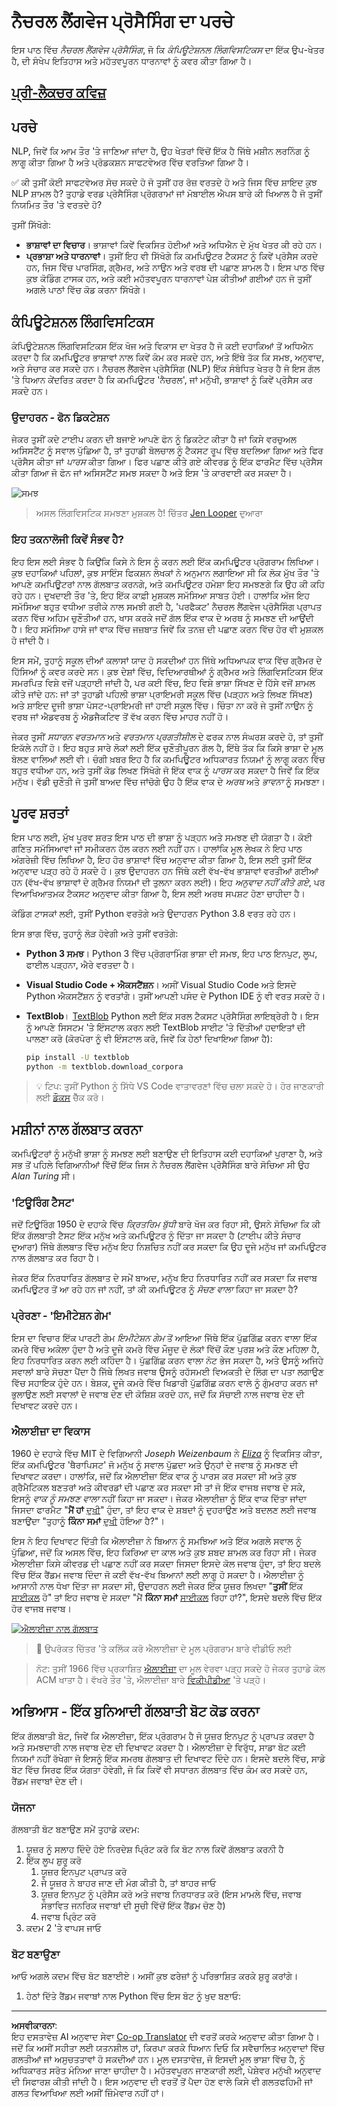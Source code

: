 <!--
CO_OP_TRANSLATOR_METADATA:
{
  "original_hash": "1c2ec40cf55c98a028a359c27ef7e45a",
  "translation_date": "2025-09-06T07:19:50+00:00",
  "source_file": "6-NLP/1-Introduction-to-NLP/README.md",
  "language_code": "pa"
}
-->
# ਨੈਚਰਲ ਲੈਂਗਵੇਜ ਪ੍ਰੋਸੈਸਿੰਗ ਦਾ ਪਰਚੇ

ਇਸ ਪਾਠ ਵਿੱਚ *ਨੈਚਰਲ ਲੈਂਗਵੇਜ ਪ੍ਰੋਸੈਸਿੰਗ*, ਜੋ ਕਿ *ਕੰਪਿਊਟੇਸ਼ਨਲ ਲਿੰਗਵਿਸਟਿਕਸ* ਦਾ ਇੱਕ ਉਪ-ਖੇਤਰ ਹੈ, ਦੀ ਸੰਖੇਪ ਇਤਿਹਾਸ ਅਤੇ ਮਹੱਤਵਪੂਰਨ ਧਾਰਨਾਵਾਂ ਨੂੰ ਕਵਰ ਕੀਤਾ ਗਿਆ ਹੈ।

## [ਪ੍ਰੀ-ਲੈਕਚਰ ਕਵਿਜ਼](https://ff-quizzes.netlify.app/en/ml/)

## ਪਰਚੇ

NLP, ਜਿਵੇਂ ਕਿ ਆਮ ਤੌਰ 'ਤੇ ਜਾਣਿਆ ਜਾਂਦਾ ਹੈ, ਉਹ ਖੇਤਰਾਂ ਵਿੱਚੋਂ ਇੱਕ ਹੈ ਜਿੱਥੇ ਮਸ਼ੀਨ ਲਰਨਿੰਗ ਨੂੰ ਲਾਗੂ ਕੀਤਾ ਗਿਆ ਹੈ ਅਤੇ ਪ੍ਰੋਡਕਸ਼ਨ ਸਾਫਟਵੇਅਰ ਵਿੱਚ ਵਰਤਿਆ ਗਿਆ ਹੈ।

✅ ਕੀ ਤੁਸੀਂ ਕੋਈ ਸਾਫਟਵੇਅਰ ਸੋਚ ਸਕਦੇ ਹੋ ਜੋ ਤੁਸੀਂ ਹਰ ਰੋਜ਼ ਵਰਤਦੇ ਹੋ ਅਤੇ ਜਿਸ ਵਿੱਚ ਸ਼ਾਇਦ ਕੁਝ NLP ਸ਼ਾਮਲ ਹੈ? ਤੁਹਾਡੇ ਵਰਡ ਪ੍ਰੋਸੈਸਿੰਗ ਪ੍ਰੋਗਰਾਮਾਂ ਜਾਂ ਮੋਬਾਈਲ ਐਪਸ ਬਾਰੇ ਕੀ ਖਿਆਲ ਹੈ ਜੋ ਤੁਸੀਂ ਨਿਯਮਿਤ ਤੌਰ 'ਤੇ ਵਰਤਦੇ ਹੋ?

ਤੁਸੀਂ ਸਿੱਖੋਗੇ:

- **ਭਾਸ਼ਾਵਾਂ ਦਾ ਵਿਚਾਰ**। ਭਾਸ਼ਾਵਾਂ ਕਿਵੇਂ ਵਿਕਸਿਤ ਹੋਈਆਂ ਅਤੇ ਅਧਿਐਨ ਦੇ ਮੁੱਖ ਖੇਤਰ ਕੀ ਰਹੇ ਹਨ।
- **ਪ੍ਰਭਾਸ਼ਾ ਅਤੇ ਧਾਰਨਾਵਾਂ**। ਤੁਸੀਂ ਇਹ ਵੀ ਸਿੱਖੋਗੇ ਕਿ ਕਮਪਿਊਟਰ ਟੈਕਸਟ ਨੂੰ ਕਿਵੇਂ ਪ੍ਰੋਸੈਸ ਕਰਦੇ ਹਨ, ਜਿਸ ਵਿੱਚ ਪਾਰਸਿੰਗ, ਗ੍ਰੈਮਰ, ਅਤੇ ਨਾਉਨ ਅਤੇ ਵਰਬ ਦੀ ਪਛਾਣ ਸ਼ਾਮਲ ਹੈ। ਇਸ ਪਾਠ ਵਿੱਚ ਕੁਝ ਕੋਡਿੰਗ ਟਾਸਕ ਹਨ, ਅਤੇ ਕਈ ਮਹੱਤਵਪੂਰਨ ਧਾਰਨਾਵਾਂ ਪੇਸ਼ ਕੀਤੀਆਂ ਗਈਆਂ ਹਨ ਜੋ ਤੁਸੀਂ ਅਗਲੇ ਪਾਠਾਂ ਵਿੱਚ ਕੋਡ ਕਰਨਾ ਸਿੱਖੋਗੇ।

## ਕੰਪਿਊਟੇਸ਼ਨਲ ਲਿੰਗਵਿਸਟਿਕਸ

ਕੰਪਿਊਟੇਸ਼ਨਲ ਲਿੰਗਵਿਸਟਿਕਸ ਇੱਕ ਖੋਜ ਅਤੇ ਵਿਕਾਸ ਦਾ ਖੇਤਰ ਹੈ ਜੋ ਕਈ ਦਹਾਕਿਆਂ ਤੋਂ ਅਧਿਐਨ ਕਰਦਾ ਹੈ ਕਿ ਕਮਪਿਊਟਰ ਭਾਸ਼ਾਵਾਂ ਨਾਲ ਕਿਵੇਂ ਕੰਮ ਕਰ ਸਕਦੇ ਹਨ, ਅਤੇ ਇੱਥੇ ਤੱਕ ਕਿ ਸਮਝ, ਅਨੁਵਾਦ, ਅਤੇ ਸੰਚਾਰ ਕਰ ਸਕਦੇ ਹਨ। ਨੈਚਰਲ ਲੈਂਗਵੇਜ ਪ੍ਰੋਸੈਸਿੰਗ (NLP) ਇੱਕ ਸੰਬੰਧਿਤ ਖੇਤਰ ਹੈ ਜੋ ਇਸ ਗੱਲ 'ਤੇ ਧਿਆਨ ਕੇਂਦਰਿਤ ਕਰਦਾ ਹੈ ਕਿ ਕਮਪਿਊਟਰ 'ਨੈਚਰਲ', ਜਾਂ ਮਨੁੱਖੀ, ਭਾਸ਼ਾਵਾਂ ਨੂੰ ਕਿਵੇਂ ਪ੍ਰੋਸੈਸ ਕਰ ਸਕਦੇ ਹਨ।

### ਉਦਾਹਰਨ - ਫੋਨ ਡਿਕਟੇਸ਼ਨ

ਜੇਕਰ ਤੁਸੀਂ ਕਦੇ ਟਾਈਪ ਕਰਨ ਦੀ ਬਜਾਏ ਆਪਣੇ ਫੋਨ ਨੂੰ ਡਿਕਟੇਟ ਕੀਤਾ ਹੈ ਜਾਂ ਕਿਸੇ ਵਰਚੁਅਲ ਅਸਿਸਟੈਂਟ ਨੂੰ ਸਵਾਲ ਪੁੱਛਿਆ ਹੈ, ਤਾਂ ਤੁਹਾਡੀ ਬੋਲਚਾਲ ਨੂੰ ਟੈਕਸਟ ਰੂਪ ਵਿੱਚ ਬਦਲਿਆ ਗਿਆ ਅਤੇ ਫਿਰ ਪ੍ਰੋਸੈਸ ਕੀਤਾ ਜਾਂ *ਪਾਰਸ* ਕੀਤਾ ਗਿਆ। ਫਿਰ ਪਛਾਣ ਕੀਤੇ ਗਏ ਕੀਵਰਡ ਨੂੰ ਇੱਕ ਫਾਰਮੈਟ ਵਿੱਚ ਪ੍ਰੋਸੈਸ ਕੀਤਾ ਗਿਆ ਜੋ ਫੋਨ ਜਾਂ ਅਸਿਸਟੈਂਟ ਸਮਝ ਸਕਦਾ ਹੈ ਅਤੇ ਇਸ 'ਤੇ ਕਾਰਵਾਈ ਕਰ ਸਕਦਾ ਹੈ।

![ਸਮਝ](../../../../6-NLP/1-Introduction-to-NLP/images/comprehension.png)
> ਅਸਲ ਲਿੰਗਵਿਸਟਿਕ ਸਮਝਣਾ ਮੁਸ਼ਕਲ ਹੈ! ਚਿੱਤਰ [Jen Looper](https://twitter.com/jenlooper) ਦੁਆਰਾ

### ਇਹ ਤਕਨਾਲੋਜੀ ਕਿਵੇਂ ਸੰਭਵ ਹੈ?

ਇਹ ਇਸ ਲਈ ਸੰਭਵ ਹੈ ਕਿਉਂਕਿ ਕਿਸੇ ਨੇ ਇਸ ਨੂੰ ਕਰਨ ਲਈ ਇੱਕ ਕਮਪਿਊਟਰ ਪ੍ਰੋਗਰਾਮ ਲਿਖਿਆ। ਕੁਝ ਦਹਾਕਿਆਂ ਪਹਿਲਾਂ, ਕੁਝ ਸਾਇੰਸ ਫਿਕਸ਼ਨ ਲੇਖਕਾਂ ਨੇ ਅਨੁਮਾਨ ਲਗਾਇਆ ਸੀ ਕਿ ਲੋਕ ਮੁੱਖ ਤੌਰ 'ਤੇ ਆਪਣੇ ਕਮਪਿਊਟਰਾਂ ਨਾਲ ਗੱਲਬਾਤ ਕਰਨਗੇ, ਅਤੇ ਕਮਪਿਊਟਰ ਹਮੇਸ਼ਾ ਇਹ ਸਮਝਣਗੇ ਕਿ ਉਹ ਕੀ ਕਹਿ ਰਹੇ ਹਨ। ਦੁਖਦਾਈ ਤੌਰ 'ਤੇ, ਇਹ ਇੱਕ ਕਾਫ਼ੀ ਮੁਸ਼ਕਲ ਸਮੱਸਿਆ ਸਾਬਤ ਹੋਈ। ਹਾਲਾਂਕਿ ਅੱਜ ਇਹ ਸਮੱਸਿਆ ਬਹੁਤ ਵਧੀਆ ਤਰੀਕੇ ਨਾਲ ਸਮਝੀ ਗਈ ਹੈ, 'ਪਰਫੈਕਟ' ਨੈਚਰਲ ਲੈਂਗਵੇਜ ਪ੍ਰੋਸੈਸਿੰਗ ਪ੍ਰਾਪਤ ਕਰਨ ਵਿੱਚ ਅਹਿਮ ਚੁਣੌਤੀਆਂ ਹਨ, ਖਾਸ ਕਰਕੇ ਜਦੋਂ ਗੱਲ ਇੱਕ ਵਾਕ ਦੇ ਅਰਥ ਨੂੰ ਸਮਝਣ ਦੀ ਆਉਂਦੀ ਹੈ। ਇਹ ਸਮੱਸਿਆ ਹਾਸੇ ਜਾਂ ਵਾਕ ਵਿੱਚ ਜਜ਼ਬਾਤ ਜਿਵੇਂ ਕਿ ਤਨਜ਼ ਦੀ ਪਛਾਣ ਕਰਨ ਵਿੱਚ ਹੋਰ ਵੀ ਮੁਸ਼ਕਲ ਹੋ ਜਾਂਦੀ ਹੈ।

ਇਸ ਸਮੇਂ, ਤੁਹਾਨੂੰ ਸਕੂਲ ਦੀਆਂ ਕਲਾਸਾਂ ਯਾਦ ਹੋ ਸਕਦੀਆਂ ਹਨ ਜਿੱਥੇ ਅਧਿਆਪਕ ਵਾਕ ਵਿੱਚ ਗ੍ਰੈਮਰ ਦੇ ਹਿੱਸਿਆਂ ਨੂੰ ਕਵਰ ਕਰਦੇ ਸਨ। ਕੁਝ ਦੇਸ਼ਾਂ ਵਿੱਚ, ਵਿਦਿਆਰਥੀਆਂ ਨੂੰ ਗ੍ਰੈਮਰ ਅਤੇ ਲਿੰਗਵਿਸਟਿਕਸ ਇੱਕ ਸਮਰਪਿਤ ਵਿਸ਼ੇ ਵਜੋਂ ਪੜ੍ਹਾਈ ਜਾਂਦੀ ਹੈ, ਪਰ ਕਈ ਵਿੱਚ, ਇਹ ਵਿਸ਼ੇ ਭਾਸ਼ਾ ਸਿੱਖਣ ਦੇ ਹਿੱਸੇ ਵਜੋਂ ਸ਼ਾਮਲ ਕੀਤੇ ਜਾਂਦੇ ਹਨ: ਜਾਂ ਤਾਂ ਤੁਹਾਡੀ ਪਹਿਲੀ ਭਾਸ਼ਾ ਪ੍ਰਾਇਮਰੀ ਸਕੂਲ ਵਿੱਚ (ਪੜ੍ਹਨ ਅਤੇ ਲਿਖਣ ਸਿੱਖਣ) ਅਤੇ ਸ਼ਾਇਦ ਦੂਜੀ ਭਾਸ਼ਾ ਪੋਸਟ-ਪ੍ਰਾਇਮਰੀ ਜਾਂ ਹਾਈ ਸਕੂਲ ਵਿੱਚ। ਚਿੰਤਾ ਨਾ ਕਰੋ ਜੇ ਤੁਸੀਂ ਨਾਉਨ ਨੂੰ ਵਰਬ ਜਾਂ ਐਡਵਰਬ ਨੂੰ ਐਡਜੈਕਟਿਵ ਤੋਂ ਵੱਖ ਕਰਨ ਵਿੱਚ ਮਾਹਰ ਨਹੀਂ ਹੋ।

ਜੇਕਰ ਤੁਸੀਂ *ਸਧਾਰਨ ਵਰਤਮਾਨ* ਅਤੇ *ਵਰਤਮਾਨ ਪ੍ਰਗਤੀਸ਼ੀਲ* ਦੇ ਫਰਕ ਨਾਲ ਸੰਘਰਸ਼ ਕਰਦੇ ਹੋ, ਤਾਂ ਤੁਸੀਂ ਇਕੱਲੇ ਨਹੀਂ ਹੋ। ਇਹ ਬਹੁਤ ਸਾਰੇ ਲੋਕਾਂ ਲਈ ਇੱਕ ਚੁਣੌਤੀਪੂਰਨ ਗੱਲ ਹੈ, ਇੱਥੇ ਤੱਕ ਕਿ ਕਿਸੇ ਭਾਸ਼ਾ ਦੇ ਮੂਲ ਬੋਲਣ ਵਾਲਿਆਂ ਲਈ ਵੀ। ਚੰਗੀ ਖ਼ਬਰ ਇਹ ਹੈ ਕਿ ਕਮਪਿਊਟਰ ਅਧਿਕਾਰਤ ਨਿਯਮਾਂ ਨੂੰ ਲਾਗੂ ਕਰਨ ਵਿੱਚ ਬਹੁਤ ਵਧੀਆ ਹਨ, ਅਤੇ ਤੁਸੀਂ ਕੋਡ ਲਿਖਣ ਸਿੱਖੋਗੇ ਜੋ ਇੱਕ ਵਾਕ ਨੂੰ *ਪਾਰਸ* ਕਰ ਸਕਦਾ ਹੈ ਜਿਵੇਂ ਕਿ ਇੱਕ ਮਨੁੱਖ। ਵੱਡੀ ਚੁਣੌਤੀ ਜੋ ਤੁਸੀਂ ਬਾਅਦ ਵਿੱਚ ਜਾਂਚੋਗੇ ਉਹ ਹੈ ਇੱਕ ਵਾਕ ਦੇ *ਅਰਥ* ਅਤੇ *ਭਾਵਨਾ* ਨੂੰ ਸਮਝਣਾ।

## ਪੂਰਵ ਸ਼ਰਤਾਂ

ਇਸ ਪਾਠ ਲਈ, ਮੁੱਖ ਪੂਰਵ ਸ਼ਰਤ ਇਸ ਪਾਠ ਦੀ ਭਾਸ਼ਾ ਨੂੰ ਪੜ੍ਹਨ ਅਤੇ ਸਮਝਣ ਦੀ ਯੋਗਤਾ ਹੈ। ਕੋਈ ਗਣਿਤ ਸਮੱਸਿਆਵਾਂ ਜਾਂ ਸਮੀਕਰਨ ਹੱਲ ਕਰਨ ਲਈ ਨਹੀਂ ਹਨ। ਹਾਲਾਂਕਿ ਮੂਲ ਲੇਖਕ ਨੇ ਇਹ ਪਾਠ ਅੰਗਰੇਜ਼ੀ ਵਿੱਚ ਲਿਖਿਆ ਹੈ, ਇਹ ਹੋਰ ਭਾਸ਼ਾਵਾਂ ਵਿੱਚ ਅਨੁਵਾਦ ਕੀਤਾ ਗਿਆ ਹੈ, ਇਸ ਲਈ ਤੁਸੀਂ ਇੱਕ ਅਨੁਵਾਦ ਪੜ੍ਹ ਰਹੇ ਹੋ ਸਕਦੇ ਹੋ। ਕੁਝ ਉਦਾਹਰਨ ਹਨ ਜਿੱਥੇ ਕਈ ਵੱਖ-ਵੱਖ ਭਾਸ਼ਾਵਾਂ ਵਰਤੀਆਂ ਗਈਆਂ ਹਨ (ਵੱਖ-ਵੱਖ ਭਾਸ਼ਾਵਾਂ ਦੇ ਗ੍ਰੈਮਰ ਨਿਯਮਾਂ ਦੀ ਤੁਲਨਾ ਕਰਨ ਲਈ)। ਇਹ *ਅਨੁਵਾਦ ਨਹੀਂ ਕੀਤੇ ਗਏ*, ਪਰ ਵਿਆਖਿਆਤਮਕ ਟੈਕਸਟ ਅਨੁਵਾਦ ਕੀਤਾ ਗਿਆ ਹੈ, ਇਸ ਲਈ ਅਰਥ ਸਪਸ਼ਟ ਹੋਣਾ ਚਾਹੀਦਾ ਹੈ।

ਕੋਡਿੰਗ ਟਾਸਕਾਂ ਲਈ, ਤੁਸੀਂ Python ਵਰਤੋਗੇ ਅਤੇ ਉਦਾਹਰਨ Python 3.8 ਵਰਤ ਰਹੇ ਹਨ।

ਇਸ ਭਾਗ ਵਿੱਚ, ਤੁਹਾਨੂੰ ਲੋੜ ਹੋਵੇਗੀ ਅਤੇ ਤੁਸੀਂ ਵਰਤੋਗੇ:

- **Python 3 ਸਮਝ**। Python 3 ਵਿੱਚ ਪ੍ਰੋਗਰਾਮਿੰਗ ਭਾਸ਼ਾ ਦੀ ਸਮਝ, ਇਹ ਪਾਠ ਇਨਪੁਟ, ਲੂਪ, ਫਾਈਲ ਪੜ੍ਹਨਾ, ਐਰੇ ਵਰਤਦਾ ਹੈ।
- **Visual Studio Code + ਐਕਸਟੈਂਸ਼ਨ**। ਅਸੀਂ Visual Studio Code ਅਤੇ ਇਸਦੇ Python ਐਕਸਟੈਂਸ਼ਨ ਨੂੰ ਵਰਤਾਂਗੇ। ਤੁਸੀਂ ਆਪਣੀ ਪਸੰਦ ਦੇ Python IDE ਨੂੰ ਵੀ ਵਰਤ ਸਕਦੇ ਹੋ।
- **TextBlob**। [TextBlob](https://github.com/sloria/TextBlob) Python ਲਈ ਇੱਕ ਸਰਲ ਟੈਕਸਟ ਪ੍ਰੋਸੈਸਿੰਗ ਲਾਇਬ੍ਰੇਰੀ ਹੈ। ਇਸ ਨੂੰ ਆਪਣੇ ਸਿਸਟਮ 'ਤੇ ਇੰਸਟਾਲ ਕਰਨ ਲਈ TextBlob ਸਾਈਟ 'ਤੇ ਦਿੱਤੀਆਂ ਹਦਾਇਤਾਂ ਦੀ ਪਾਲਣਾ ਕਰੋ (ਕੋਰਪੋਰਾ ਨੂੰ ਵੀ ਇੰਸਟਾਲ ਕਰੋ, ਜਿਵੇਂ ਕਿ ਹੇਠਾਂ ਦਿਖਾਇਆ ਗਿਆ ਹੈ):

   ```bash
   pip install -U textblob
   python -m textblob.download_corpora
   ```

> 💡 ਟਿਪ: ਤੁਸੀਂ Python ਨੂੰ ਸਿੱਧੇ VS Code ਵਾਤਾਵਰਣਾਂ ਵਿੱਚ ਚਲਾ ਸਕਦੇ ਹੋ। ਹੋਰ ਜਾਣਕਾਰੀ ਲਈ [ਡੌਕਸ](https://code.visualstudio.com/docs/languages/python?WT.mc_id=academic-77952-leestott) ਚੈੱਕ ਕਰੋ।

## ਮਸ਼ੀਨਾਂ ਨਾਲ ਗੱਲਬਾਤ ਕਰਨਾ

ਕਮਪਿਊਟਰਾਂ ਨੂੰ ਮਨੁੱਖੀ ਭਾਸ਼ਾ ਨੂੰ ਸਮਝਣ ਲਈ ਬਣਾਉਣ ਦੀ ਇਤਿਹਾਸ ਕਈ ਦਹਾਕਿਆਂ ਪੁਰਾਣਾ ਹੈ, ਅਤੇ ਸਭ ਤੋਂ ਪਹਿਲੇ ਵਿਗਿਆਨੀਆਂ ਵਿੱਚੋਂ ਇੱਕ ਜਿਸ ਨੇ ਨੈਚਰਲ ਲੈਂਗਵੇਜ ਪ੍ਰੋਸੈਸਿੰਗ ਬਾਰੇ ਸੋਚਿਆ ਸੀ ਉਹ *Alan Turing* ਸੀ।

### 'ਟਿਊਰਿੰਗ ਟੈਸਟ'

ਜਦੋਂ ਟਿਊਰਿੰਗ 1950 ਦੇ ਦਹਾਕੇ ਵਿੱਚ *ਕ੍ਰਿਤਰਿਮ ਬੁੱਧੀ* ਬਾਰੇ ਖੋਜ ਕਰ ਰਿਹਾ ਸੀ, ਉਸਨੇ ਸੋਚਿਆ ਕਿ ਕੀ ਇੱਕ ਗੱਲਬਾਤੀ ਟੈਸਟ ਇੱਕ ਮਨੁੱਖ ਅਤੇ ਕਮਪਿਊਟਰ ਨੂੰ ਦਿੱਤਾ ਜਾ ਸਕਦਾ ਹੈ (ਟਾਈਪ ਕੀਤੇ ਸੰਚਾਰ ਦੁਆਰਾ) ਜਿੱਥੇ ਗੱਲਬਾਤ ਵਿੱਚ ਮਨੁੱਖ ਇਹ ਨਿਸ਼ਚਿਤ ਨਹੀਂ ਕਰ ਸਕਦਾ ਕਿ ਉਹ ਦੂਜੇ ਮਨੁੱਖ ਜਾਂ ਕਮਪਿਊਟਰ ਨਾਲ ਗੱਲਬਾਤ ਕਰ ਰਿਹਾ ਹੈ।

ਜੇਕਰ ਇੱਕ ਨਿਰਧਾਰਿਤ ਗੱਲਬਾਤ ਦੇ ਸਮੇਂ ਬਾਅਦ, ਮਨੁੱਖ ਇਹ ਨਿਰਧਾਰਿਤ ਨਹੀਂ ਕਰ ਸਕਦਾ ਕਿ ਜਵਾਬ ਕਮਪਿਊਟਰ ਤੋਂ ਆ ਰਹੇ ਹਨ ਜਾਂ ਨਹੀਂ, ਤਾਂ ਕੀ ਕਮਪਿਊਟਰ ਨੂੰ *ਸੋਚਣ ਵਾਲਾ* ਕਿਹਾ ਜਾ ਸਕਦਾ ਹੈ?

### ਪ੍ਰੇਰਣਾ - 'ਇਮੀਟੇਸ਼ਨ ਗੇਮ'

ਇਸ ਦਾ ਵਿਚਾਰ ਇੱਕ ਪਾਰਟੀ ਗੇਮ *ਇਮੀਟੇਸ਼ਨ ਗੇਮ* ਤੋਂ ਆਇਆ ਜਿੱਥੇ ਇੱਕ ਪੁੱਛਗਿੱਛ ਕਰਨ ਵਾਲਾ ਇੱਕ ਕਮਰੇ ਵਿੱਚ ਅਕੇਲਾ ਹੁੰਦਾ ਹੈ ਅਤੇ ਦੂਜੇ ਕਮਰੇ ਵਿੱਚ ਮੌਜੂਦ ਦੋ ਲੋਕਾਂ ਵਿੱਚੋਂ ਕੌਣ ਪੁਰਸ਼ ਅਤੇ ਕੌਣ ਮਹਿਲਾ ਹੈ, ਇਹ ਨਿਰਧਾਰਿਤ ਕਰਨ ਲਈ ਕਹਿੰਦਾ ਹੈ। ਪੁੱਛਗਿੱਛ ਕਰਨ ਵਾਲਾ ਨੋਟ ਭੇਜ ਸਕਦਾ ਹੈ, ਅਤੇ ਉਸਨੂੰ ਅਜਿਹੇ ਸਵਾਲਾਂ ਬਾਰੇ ਸੋਚਣਾ ਪੈਂਦਾ ਹੈ ਜਿੱਥੇ ਲਿਖਤ ਜਵਾਬ ਉਸਨੂੰ ਰਹੱਸਮਈ ਵਿਅਕਤੀ ਦੇ ਲਿੰਗ ਦਾ ਪਤਾ ਲਗਾਉਣ ਵਿੱਚ ਸਹਾਇਕ ਹੁੰਦੇ ਹਨ। ਬੇਸ਼ਕ, ਦੂਜੇ ਕਮਰੇ ਵਿੱਚ ਖਿਡਾਰੀ ਪੁੱਛਗਿੱਛ ਕਰਨ ਵਾਲੇ ਨੂੰ ਗੁੰਮਰਾਹ ਕਰਨ ਜਾਂ ਭੁਲਾਉਣ ਲਈ ਸਵਾਲਾਂ ਦੇ ਜਵਾਬ ਦੇਣ ਦੀ ਕੋਸ਼ਿਸ਼ ਕਰਦੇ ਹਨ, ਜਦੋਂ ਕਿ ਸੱਚਾਈ ਨਾਲ ਜਵਾਬ ਦੇਣ ਦੀ ਦਿਖਾਵਟ ਕਰਦੇ ਹਨ।

### ਐਲਾਈਜ਼ਾ ਦਾ ਵਿਕਾਸ

1960 ਦੇ ਦਹਾਕੇ ਵਿੱਚ MIT ਦੇ ਵਿਗਿਆਨੀ *Joseph Weizenbaum* ਨੇ [*Eliza*](https://wikipedia.org/wiki/ELIZA) ਨੂੰ ਵਿਕਸਿਤ ਕੀਤਾ, ਇੱਕ ਕਮਪਿਊਟਰ 'ਥੈਰਾਪਿਸਟ' ਜੋ ਮਨੁੱਖ ਨੂੰ ਸਵਾਲ ਪੁੱਛਦਾ ਅਤੇ ਉਨ੍ਹਾਂ ਦੇ ਜਵਾਬ ਨੂੰ ਸਮਝਣ ਦੀ ਦਿਖਾਵਟ ਕਰਦਾ। ਹਾਲਾਂਕਿ, ਜਦੋਂ ਕਿ ਐਲਾਈਜ਼ਾ ਇੱਕ ਵਾਕ ਨੂੰ ਪਾਰਸ ਕਰ ਸਕਦਾ ਸੀ ਅਤੇ ਕੁਝ ਗ੍ਰੈਮੈਟਿਕਲ ਬਣਤਰਾਂ ਅਤੇ ਕੀਵਰਡਾਂ ਦੀ ਪਛਾਣ ਕਰ ਸਕਦਾ ਸੀ ਤਾਂ ਜੋ ਇੱਕ ਵਾਜਬ ਜਵਾਬ ਦੇ ਸਕੇ, ਇਸਨੂੰ *ਵਾਕ ਨੂੰ ਸਮਝਣ ਵਾਲਾ* ਨਹੀਂ ਕਿਹਾ ਜਾ ਸਕਦਾ। ਜੇਕਰ ਐਲਾਈਜ਼ਾ ਨੂੰ ਇੱਕ ਵਾਕ ਦਿੱਤਾ ਜਾਂਦਾ ਜਿਸਦਾ ਫਾਰਮੈਟ "**ਮੈਂ ਹਾਂ** <u>ਦੁਖੀ</u>" ਹੁੰਦਾ, ਤਾਂ ਇਹ ਵਾਕ ਦੇ ਸ਼ਬਦਾਂ ਨੂੰ ਦੁਹਰਾਉਣ ਅਤੇ ਬਦਲਣ ਲਈ ਜਵਾਬ ਬਣਾਉਂਦਾ "ਤੁਹਾਨੂੰ **ਕਿੰਨਾ ਸਮਾਂ** <u>ਦੁਖੀ</u> ਹੋਇਆ ਹੈ?"।

ਇਸ ਨੇ ਇਹ ਦਿਖਾਵਟ ਦਿੱਤੀ ਕਿ ਐਲਾਈਜ਼ਾ ਨੇ ਬਿਆਨ ਨੂੰ ਸਮਝਿਆ ਅਤੇ ਇੱਕ ਅਗਲੇ ਸਵਾਲ ਨੂੰ ਪੁੱਛਿਆ, ਜਦੋਂ ਕਿ ਅਸਲ ਵਿੱਚ, ਇਹ ਕਿਰਿਆ ਦਾ ਕਾਲ ਅਤੇ ਕੁਝ ਸ਼ਬਦ ਸ਼ਾਮਲ ਕਰ ਰਿਹਾ ਸੀ। ਜੇਕਰ ਐਲਾਈਜ਼ਾ ਕਿਸੇ ਕੀਵਰਡ ਦੀ ਪਛਾਣ ਨਹੀਂ ਕਰ ਸਕਦਾ ਜਿਸਦਾ ਇਸਦੇ ਕੋਲ ਜਵਾਬ ਹੁੰਦਾ, ਤਾਂ ਇਹ ਬਦਲੇ ਵਿੱਚ ਇੱਕ ਰੈਂਡਮ ਜਵਾਬ ਦਿੰਦਾ ਜੋ ਕਈ ਵੱਖ-ਵੱਖ ਬਿਆਨਾਂ ਲਈ ਲਾਗੂ ਹੋ ਸਕਦਾ ਹੈ। ਐਲਾਈਜ਼ਾ ਨੂੰ ਆਸਾਨੀ ਨਾਲ ਧੋਖਾ ਦਿੱਤਾ ਜਾ ਸਕਦਾ ਸੀ, ਉਦਾਹਰਨ ਲਈ ਜੇਕਰ ਇੱਕ ਯੂਜ਼ਰ ਲਿਖਦਾ "**ਤੁਸੀਂ** ਇੱਕ <u>ਸਾਈਕਲ</u> ਹੋ" ਤਾਂ ਇਹ ਜਵਾਬ ਦੇ ਸਕਦਾ "ਮੈਂ **ਕਿੰਨਾ ਸਮਾਂ** <u>ਸਾਈਕਲ</u> ਰਿਹਾ ਹਾਂ?", ਇਸਦੇ ਬਦਲੇ ਵਿੱਚ ਇੱਕ ਹੋਰ ਵਾਜਬ ਜਵਾਬ।

[![ਐਲਾਈਜ਼ਾ ਨਾਲ ਗੱਲਬਾਤ](https://img.youtube.com/vi/RMK9AphfLco/0.jpg)](https://youtu.be/RMK9AphfLco "ਐਲਾਈਜ਼ਾ ਨਾਲ ਗੱਲਬਾਤ")

> 🎥 ਉਪਰੋਕਤ ਚਿੱਤਰ 'ਤੇ ਕਲਿੱਕ ਕਰੋ ਐਲਾਈਜ਼ਾ ਦੇ ਮੂਲ ਪ੍ਰੋਗਰਾਮ ਬਾਰੇ ਵੀਡੀਓ ਲਈ

> ਨੋਟ: ਤੁਸੀਂ 1966 ਵਿੱਚ ਪ੍ਰਕਾਸ਼ਿਤ [ਐਲਾਈਜ਼ਾ](https://cacm.acm.org/magazines/1966/1/13317-elizaa-computer-program-for-the-study-of-natural-language-communication-between-man-and-machine/abstract) ਦਾ ਮੂਲ ਵੇਰਵਾ ਪੜ੍ਹ ਸਕਦੇ ਹੋ ਜੇਕਰ ਤੁਹਾਡੇ ਕੋਲ ACM ਖਾਤਾ ਹੈ। ਵੱਖਰੇ ਤੌਰ 'ਤੇ, ਐਲਾਈਜ਼ਾ ਬਾਰੇ [ਵਿਕੀਪੀਡੀਆ](https://wikipedia.org/wiki/ELIZA) 'ਤੇ ਪੜ੍ਹੋ।

## ਅਭਿਆਸ - ਇੱਕ ਬੁਨਿਆਦੀ ਗੱਲਬਾਤੀ ਬੋਟ ਕੋਡ ਕਰਨਾ

ਇੱਕ ਗੱਲਬਾਤੀ ਬੋਟ, ਜਿਵੇਂ ਕਿ ਐਲਾਈਜ਼ਾ, ਇੱਕ ਪ੍ਰੋਗਰਾਮ ਹੈ ਜੋ ਯੂਜ਼ਰ ਇਨਪੁਟ ਨੂੰ ਪ੍ਰਾਪਤ ਕਰਦਾ ਹੈ ਅਤੇ ਸਮਝਦਾਰੀ ਨਾਲ ਜਵਾਬ ਦੇਣ ਦੀ ਦਿਖਾਵਟ ਕਰਦਾ ਹੈ। ਐਲਾਈਜ਼ਾ ਦੇ ਵਿਰੁੱਧ, ਸਾਡਾ ਬੋਟ ਕਈ ਨਿਯਮਾਂ ਨਹੀਂ ਰੱਖੇਗਾ ਜੋ ਇਸਨੂੰ ਇੱਕ ਸਮਰਥ ਗੱਲਬਾਤ ਦੀ ਦਿਖਾਵਟ ਦਿੰਦੇ ਹਨ। ਇਸਦੇ ਬਦਲੇ ਵਿੱਚ, ਸਾਡੇ ਬੋਟ ਵਿੱਚ ਸਿਰਫ ਇੱਕ ਯੋਗਤਾ ਹੋਵੇਗੀ, ਜੋ ਕਿ ਕਿਵੇਂ ਵੀ ਸਧਾਰਨ ਗੱਲਬਾਤ ਵਿੱਚ ਕੰਮ ਕਰ ਸਕਦੇ ਹਨ, ਰੈਂਡਮ ਜਵਾਬਾਂ ਦੇਣ ਦੀ।

### ਯੋਜਨਾ

ਗੱਲਬਾਤੀ ਬੋਟ ਬਣਾਉਣ ਸਮੇਂ ਤੁਹਾਡੇ ਕਦਮ:

1. ਯੂਜ਼ਰ ਨੂੰ ਸਲਾਹ ਦਿੰਦੇ ਹੋਏ ਨਿਰਦੇਸ਼ ਪ੍ਰਿੰਟ ਕਰੋ ਕਿ ਬੋਟ ਨਾਲ ਕਿਵੇਂ ਗੱਲਬਾਤ ਕਰਨੀ ਹੈ
2. ਇੱਕ ਲੂਪ ਸ਼ੁਰੂ ਕਰੋ
   1. ਯੂਜ਼ਰ ਇਨਪੁਟ ਪ੍ਰਾਪਤ ਕਰੋ
   2. ਜੇ ਯੂਜ਼ਰ ਨੇ ਬਾਹਰ ਜਾਣ ਦੀ ਮੰਗ ਕੀਤੀ ਹੈ, ਤਾਂ ਬਾਹਰ ਜਾਓ
   3. ਯੂਜ਼ਰ ਇਨਪੁਟ ਨੂੰ ਪ੍ਰੋਸੈਸ ਕਰੋ ਅਤੇ ਜਵਾਬ ਨਿਰਧਾਰਤ ਕਰੋ (ਇਸ ਮਾਮਲੇ ਵਿੱਚ, ਜਵਾਬ ਸੰਭਾਵਿਤ ਜਨਰਿਕ ਜਵਾਬਾਂ ਦੀ ਸੂਚੀ ਵਿੱਚੋਂ ਇੱਕ ਰੈਂਡਮ ਚੋਣ ਹੈ)
   4. ਜਵਾਬ ਪ੍ਰਿੰਟ ਕਰੋ
3. ਕਦਮ 2 'ਤੇ ਵਾਪਸ ਜਾਓ

### ਬੋਟ ਬਣਾਉਣਾ

ਆਓ ਅਗਲੇ ਕਦਮ ਵਿੱਚ ਬੋਟ ਬਣਾਈਏ। ਅਸੀਂ ਕੁਝ ਫਰੇਜ਼ਾਂ ਨੂੰ ਪਰਿਭਾਸ਼ਿਤ ਕਰਕੇ ਸ਼ੁਰੂ ਕਰਾਂਗੇ।

1. ਹੇਠਾਂ ਦਿੱਤੇ ਰੈਂਡਮ ਜਵਾਬਾਂ ਨਾਲ Python ਵਿੱਚ ਇਸ ਬੋਟ ਨੂੰ ਖੁਦ ਬਣਾਓ:

   

---

**ਅਸਵੀਕਾਰਨਾ**:  
ਇਹ ਦਸਤਾਵੇਜ਼ AI ਅਨੁਵਾਦ ਸੇਵਾ [Co-op Translator](https://github.com/Azure/co-op-translator) ਦੀ ਵਰਤੋਂ ਕਰਕੇ ਅਨੁਵਾਦ ਕੀਤਾ ਗਿਆ ਹੈ। ਜਦੋਂ ਕਿ ਅਸੀਂ ਸਹੀਤਾ ਲਈ ਯਤਨਸ਼ੀਲ ਹਾਂ, ਕਿਰਪਾ ਕਰਕੇ ਧਿਆਨ ਦਿਓ ਕਿ ਸਵੈਚਾਲਿਤ ਅਨੁਵਾਦਾਂ ਵਿੱਚ ਗਲਤੀਆਂ ਜਾਂ ਅਸੁਚਤਤਾਵਾਂ ਹੋ ਸਕਦੀਆਂ ਹਨ। ਮੂਲ ਦਸਤਾਵੇਜ਼, ਜੋ ਇਸਦੀ ਮੂਲ ਭਾਸ਼ਾ ਵਿੱਚ ਹੈ, ਨੂੰ ਅਧਿਕਾਰਤ ਸਰੋਤ ਮੰਨਿਆ ਜਾਣਾ ਚਾਹੀਦਾ ਹੈ। ਮਹੱਤਵਪੂਰਨ ਜਾਣਕਾਰੀ ਲਈ, ਪੇਸ਼ੇਵਰ ਮਨੁੱਖੀ ਅਨੁਵਾਦ ਦੀ ਸਿਫਾਰਸ਼ ਕੀਤੀ ਜਾਂਦੀ ਹੈ। ਇਸ ਅਨੁਵਾਦ ਦੀ ਵਰਤੋਂ ਤੋਂ ਪੈਦਾ ਹੋਣ ਵਾਲੇ ਕਿਸੇ ਵੀ ਗਲਤਫਹਿਮੀ ਜਾਂ ਗਲਤ ਵਿਆਖਿਆ ਲਈ ਅਸੀਂ ਜ਼ਿੰਮੇਵਾਰ ਨਹੀਂ ਹਾਂ।